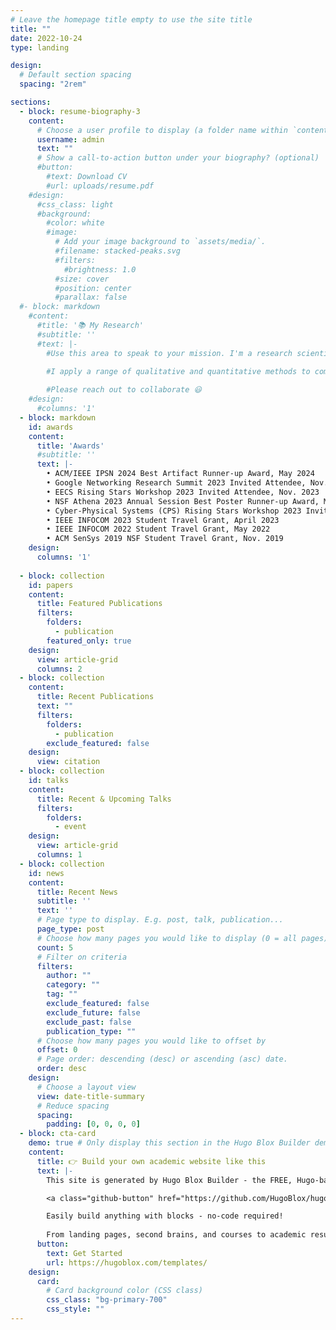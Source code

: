 ```yaml
---
# Leave the homepage title empty to use the site title
title: ""
date: 2022-10-24
type: landing

design:
  # Default section spacing
  spacing: "2rem"

sections:
  - block: resume-biography-3
    content:
      # Choose a user profile to display (a folder name within `content/authors/`)
      username: admin
      text: ""
      # Show a call-to-action button under your biography? (optional)
      #button:
        #text: Download CV
        #url: uploads/resume.pdf
    #design:
      #css_class: light
      #background:
        #color: white
        #image:
          # Add your image background to `assets/media/`.
          #filename: stacked-peaks.svg
          #filters:
            #brightness: 1.0
          #size: cover
          #position: center
          #parallax: false
  #- block: markdown
    #content:
      #title: '📚 My Research'
      #subtitle: ''
      #text: |-
        #Use this area to speak to your mission. I'm a research scientist in the Moonshot team at DeepMind. I blog about machine learning, deep learning, and moonshots.

        #I apply a range of qualitative and quantitative methods to comprehensively investigate the role of science and technology in the economy.
        
        #Please reach out to collaborate 😃
    #design:
      #columns: '1'
  - block: markdown
    id: awards
    content:
      title: 'Awards'
      #subtitle: ''
      text: |-
        • ACM/IEEE IPSN 2024 Best Artifact Runner-up Award, May 2024  
        • Google Networking Research Summit 2023 Invited Attendee, Nov. 2023  
        • EECS Rising Stars Workshop 2023 Invited Attendee, Nov. 2023  
        • NSF Athena 2023 Annual Session Best Poster Runner-up Award, May 2023  
        • Cyber-Physical Systems (CPS) Rising Stars Workshop 2023 Invited Attendee, May 2023  
        • IEEE INFOCOM 2023 Student Travel Grant, April 2023  
        • IEEE INFOCOM 2022 Student Travel Grant, May 2022  
        • ACM SenSys 2019 NSF Student Travel Grant, Nov. 2019  
    design:
      columns: '1'
      
  - block: collection
    id: papers
    content:
      title: Featured Publications
      filters:
        folders:
          - publication
        featured_only: true
    design:
      view: article-grid
      columns: 2
  - block: collection
    content:
      title: Recent Publications
      text: ""
      filters:
        folders:
          - publication
        exclude_featured: false
    design:
      view: citation
  - block: collection
    id: talks
    content:
      title: Recent & Upcoming Talks
      filters:
        folders:
          - event
    design:
      view: article-grid
      columns: 1
  - block: collection
    id: news
    content:
      title: Recent News
      subtitle: ''
      text: ''
      # Page type to display. E.g. post, talk, publication...
      page_type: post
      # Choose how many pages you would like to display (0 = all pages)
      count: 5
      # Filter on criteria
      filters:
        author: ""
        category: ""
        tag: ""
        exclude_featured: false
        exclude_future: false
        exclude_past: false
        publication_type: ""
      # Choose how many pages you would like to offset by
      offset: 0
      # Page order: descending (desc) or ascending (asc) date.
      order: desc
    design:
      # Choose a layout view
      view: date-title-summary
      # Reduce spacing
      spacing:
        padding: [0, 0, 0, 0]
  - block: cta-card
    demo: true # Only display this section in the Hugo Blox Builder demo site
    content:
      title: 👉 Build your own academic website like this
      text: |-
        This site is generated by Hugo Blox Builder - the FREE, Hugo-based open source website builder trusted by 250,000+ academics like you.

        <a class="github-button" href="https://github.com/HugoBlox/hugo-blox-builder" data-color-scheme="no-preference: light; light: light; dark: dark;" data-icon="octicon-star" data-size="large" data-show-count="true" aria-label="Star HugoBlox/hugo-blox-builder on GitHub">Star</a>

        Easily build anything with blocks - no-code required!
        
        From landing pages, second brains, and courses to academic resumés, conferences, and tech blogs.
      button:
        text: Get Started
        url: https://hugoblox.com/templates/
    design:
      card:
        # Card background color (CSS class)
        css_class: "bg-primary-700"
        css_style: ""
---
```

